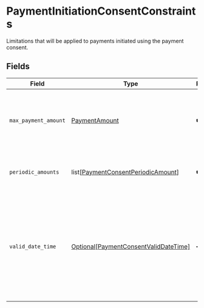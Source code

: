 # PaymentInitiationConsentConstraints

Limitations that will be applied to payments initiated using the payment consent.


## Fields

| Field                                                                                                                                | Type                                                                                                                                 | Required                                                                                                                             | Description                                                                                                                          |
| ------------------------------------------------------------------------------------------------------------------------------------ | ------------------------------------------------------------------------------------------------------------------------------------ | ------------------------------------------------------------------------------------------------------------------------------------ | ------------------------------------------------------------------------------------------------------------------------------------ |
| `max_payment_amount`                                                                                                                 | [PaymentAmount](../../models/shared/paymentamount.md)                                                                                | :heavy_check_mark:                                                                                                                   | Maximum amount of a single payment initiated using the payment consent.                                                              |
| `periodic_amounts`                                                                                                                   | list[[PaymentConsentPeriodicAmount](../../models/shared/paymentconsentperiodicamount.md)]                                            | :heavy_check_mark:                                                                                                                   | A list of amount limitations per period of time.                                                                                     |
| `valid_date_time`                                                                                                                    | [Optional[PaymentConsentValidDateTime]](../../models/shared/paymentconsentvaliddatetime.md)                                          | :heavy_minus_sign:                                                                                                                   | Life span for the payment consent. After the `to` date the payment consent expires and can no longer be used for payment initiation. |